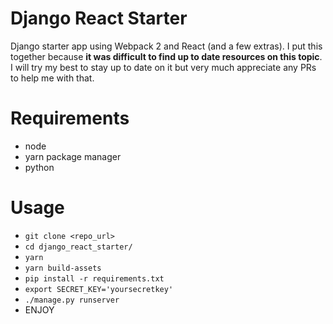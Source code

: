 # Django React Starter
Django starter app using Webpack 2 and React (and a few extras). I put this together because **it was difficult to find up to date resources on this topic**. I will try my best to stay up to date on it but very much appreciate any PRs to help me with that. 

# Requirements
 - node
 - yarn package manager
 - python

# Usage
 - `git clone <repo_url>`
 - `cd django_react_starter/`
 - `yarn`
 - `yarn build-assets`
 - `pip install -r requirements.txt `
 - `export SECRET_KEY='yoursecretkey'`
 - `./manage.py runserver`
 - ENJOY 

